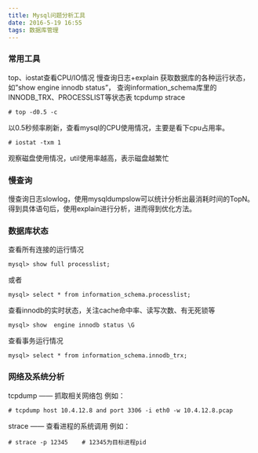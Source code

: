 ```yaml
---
title: Mysql问题分析工具
date: 2016-5-19 16:55
tags: 数据库管理
---
```


### 常用工具 ###
top、iostat查看CPU/IO情况
慢查询日志+explain
获取数据库的各种运行状态，如”show  engine innodb status”， 查询information_schema库里的INNODB_TRX、PROCESSLIST等状态表
tcpdump
strace

```
# top -d0.5 -c
```

以0.5秒频率刷新，查看mysql的CPU使用情况，主要是看下cpu占用率。

```
# iostat -txm 1
```

观察磁盘使用情况，util使用率越高，表示磁盘越繁忙

### 慢查询 ###
慢查询日志slowlog，使用mysqldumpslow可以统计分析出最消耗时间的TopN。
得到具体语句后，使用explain进行分析，进而得到优化方法。

### 数据库状态 ###
查看所有连接的运行情况

```
mysql> show full processlist; 
```

或者

```
mysql> select * from information_schema.processlist;
```

查看innodb的实时状态，关注cache命中率、读写次数、有无死锁等

```
mysql> show  engine innodb status \G  
```

查看事务运行情况

```
mysql> select * from information_schema.innodb_trx;
```

### 网络及系统分析 ###
tcpdump —— 抓取相关网络包
例如：

```
# tcpdump host 10.4.12.8 and port 3306 -i eth0 -w 10.4.12.8.pcap
```

strace —— 查看进程的系统调用
例如：

```
# strace -p 12345    # 12345为目标进程pid
```

